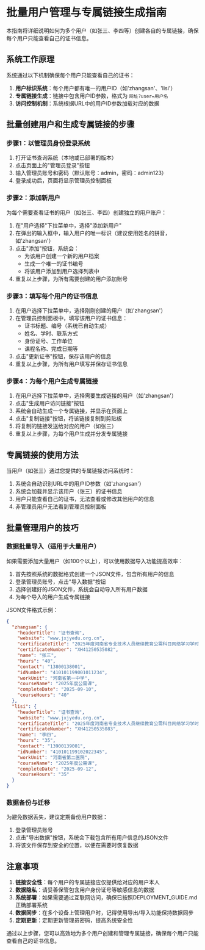 # 批量用户管理与专属链接生成指南

本指南将详细说明如何为多个用户（如张三、李四等）创建各自的专属链接，确保每个用户只能查看自己的证书信息。

## 系统工作原理

系统通过以下机制确保每个用户只能查看自己的证书：

1. **用户标识系统**：每个用户都有唯一的用户ID（如'zhangsan'、'lisi'）
2. **专属链接生成**：链接中包含用户ID参数，格式为 `网址?user=用户名`
3. **访问控制机制**：系统根据URL中的用户ID参数加载对应的数据

## 批量创建用户和生成专属链接的步骤

### 步骤1：以管理员身份登录系统

1. 打开证书查询系统（本地或已部署的版本）
2. 点击页面上的"管理员登录"按钮
3. 输入管理员账号和密码（默认账号：admin，密码：admin123）
4. 登录成功后，页面将显示管理员控制面板

### 步骤2：添加新用户

为每个需要查看证书的用户（如张三、李四）创建独立的用户账户：

1. 在"用户选择"下拉菜单中，选择"添加新用户"
2. 在弹出的输入框中，输入用户的唯一标识（建议使用姓名的拼音，如'zhangsan'）
3. 点击"添加"按钮，系统会：
   - 为该用户创建一个新的用户档案
   - 生成一个唯一的证书编号
   - 将该用户添加到用户选择列表中
4. 重复以上步骤，为所有需要创建的用户添加账号

### 步骤3：填写每个用户的证书信息

1. 在用户选择下拉菜单中，选择刚刚创建的用户（如'zhangsan'）
2. 在管理员控制面板中，填写该用户的证书信息：
   - 证书标题、编号（系统已自动生成）
   - 姓名、学时、联系方式
   - 身份证号、工作单位
   - 课程名称、完成日期等
3. 点击"更新证书"按钮，保存该用户的信息
4. 重复以上步骤，为所有用户填写并保存证书信息

### 步骤4：为每个用户生成专属链接

1. 在用户选择下拉菜单中，选择需要生成链接的用户（如'zhangsan'）
2. 点击"生成用户访问链接"按钮
3. 系统会自动生成一个专属链接，并显示在页面上
4. 点击"复制链接"按钮，将该链接复制到剪贴板
5. 将复制的链接发送给对应的用户（如张三）
6. 重复以上步骤，为每个用户生成并分发专属链接

## 专属链接的使用方法

当用户（如张三）通过您提供的专属链接访问系统时：

1. 系统会自动识别URL中的用户ID参数（如'zhangsan'）
2. 系统会加载并显示该用户（张三）的证书信息
3. 用户只能查看自己的证书，无法查看或修改其他用户的信息
4. 非管理员用户无法看到管理员控制面板

## 批量管理用户的技巧

### 数据批量导入（适用于大量用户）

如果需要添加大量用户（如100个以上），可以使用数据导入功能提高效率：

1. 首先按照系统的数据格式创建一个JSON文件，包含所有用户的信息
2. 登录管理员账号，点击"导入数据"按钮
3. 选择创建好的JSON文件，系统会自动导入所有用户数据
4. 为每个导入的用户生成专属链接

JSON文件格式示例：
```json
{
  "zhangsan": {
    "headerTitle": "证书查询",
    "website": "www.jxjyedu.org.cn",
    "certificateTitle": "2025年度河南省专业技术人员继续教育公需科目网络学习学时证明",
    "certificateNumber": "XH41250535082",
    "name": "张三",
    "hours": "40",
    "contact": "13800138001",
    "idNumber": "410101199001011234",
    "workUnit": "河南省第一中学",
    "courseName": "2025年度公需课",
    "completeDate": "2025-09-10",
    "courseHours": "40"
  },
  "lisi": {
    "headerTitle": "证书查询",
    "website": "www.jxjyedu.org.cn",
    "certificateTitle": "2025年度河南省专业技术人员继续教育公需科目网络学习学时证明",
    "certificateNumber": "XH41250535083",
    "name": "李四",
    "hours": "35",
    "contact": "13900139001",
    "idNumber": "410101199102022345",
    "workUnit": "河南省第二医院",
    "courseName": "2025年度公需课",
    "completeDate": "2025-09-12",
    "courseHours": "35"
  }
}
```

### 数据备份与迁移

为避免数据丢失，建议定期备份用户数据：

1. 登录管理员账号
2. 点击"导出数据"按钮，系统会下载包含所有用户信息的JSON文件
3. 将该文件保存到安全的位置，以便在需要时恢复数据

## 注意事项

1. **链接安全性**：每个用户的专属链接应仅提供给对应的用户本人
2. **数据隐私**：请妥善保管包含用户身份证号等敏感信息的数据
3. **系统部署**：如果需要通过互联网访问，确保已按照DEPLOYMENT_GUIDE.md正确部署系统
4. **数据同步**：在多个设备上管理用户时，记得使用导出/导入功能保持数据同步
5. **定期更新**：定期更新管理员密码，提高系统安全性

通过以上步骤，您可以高效地为多个用户创建和管理专属链接，确保每个用户只能查看自己的证书信息。